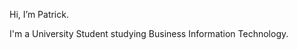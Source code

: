 Hi, I’m Patrick.

I'm a University Student studying Business Information Technology.


<!---
noCLueAt411/noCLueAt411 is a ✨ special ✨ repository because its `README.md` (this file) appears on your GitHub profile.
You can click the Preview link to take a look at your changes.
--->
